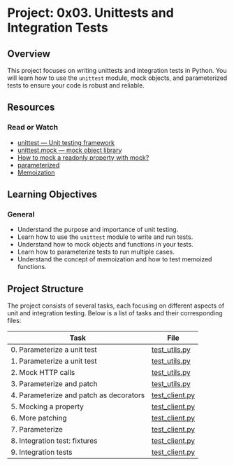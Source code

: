 # Project: 0x03. Unittests and Integration Tests

## Overview

This project focuses on writing unittests and integration tests in Python. You will learn how to use the `unittest` module, mock objects, and parameterized tests to ensure your code is robust and reliable.

## Resources

### Read or Watch

- [unittest — Unit testing framework](https://docs.python.org/3/library/unittest.html)
- [unittest.mock — mock object library](https://docs.python.org/3/library/unittest.mock.html)
- [How to mock a readonly property with mock?](https://stackoverflow.com/questions/11836436/how-to-mock-a-readonly-property-with-mock)
- [parameterized](https://pypi.org/project/parameterized/)
- [Memoization](https://en.wikipedia.org/wiki/Memoization)

## Learning Objectives

### General

- Understand the purpose and importance of unit testing.
- Learn how to use the `unittest` module to write and run tests.
- Understand how to mock objects and functions in your tests.
- Learn how to parameterize tests to run multiple cases.
- Understand the concept of memoization and how to test memoized functions.

## Project Structure

The project consists of several tasks, each focusing on different aspects of unit and integration testing. Below is a list of tasks and their corresponding files:

| Task                                    | File                               |
|-----------------------------------------|------------------------------------|
| 0. Parameterize a unit test             | [test_utils.py](./test_utils.py)   |
| 1. Parameterize a unit test             | [test_utils.py](./test_utils.py)   |
| 2. Mock HTTP calls                      | [test_utils.py](./test_utils.py)   |
| 3. Parameterize and patch               | [test_utils.py](./test_utils.py)   |
| 4. Parameterize and patch as decorators | [test_client.py](./test_client.py) |
| 5. Mocking a property                   | [test_client.py](./test_client.py) |
| 6. More patching                        | [test_client.py](./test_client.py) |
| 7. Parameterize                         | [test_client.py](./test_client.py) |
| 8. Integration test: fixtures           | [test_client.py](./test_client.py) |
| 9. Integration tests                    | [test_client.py](./test_client.py) |
